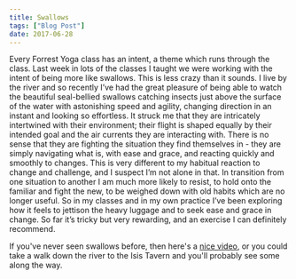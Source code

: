 ```yaml
---
title: Swallows
tags: ["Blog Post"]
date: 2017-06-28
---
```


Every Forrest Yoga class has an intent, a theme which runs through the class. Last week in lots of the classes I taught we were working with the intent of being more like swallows. This is less crazy than it sounds. I live by the river and so recently I’ve had the great pleasure of being able to watch the beautiful seal-bellied swallows catching insects just above the surface of the water with astonishing speed and agility, changing direction in an instant and looking so effortless. It struck me that they are intricately intertwined with their environment; their flight is shaped equally by their intended goal and the air currents they are interacting with. There is no sense that they are fighting the situation they find themselves in - they are simply navigating what is, with ease and grace, and reacting quickly and smoothly to changes. This is very different to my habitual reaction to change and challenge, and I suspect I’m not alone in that. In transition from one situation to another I am much more likely to resist, to hold onto the familiar and fight the new, to be weighed down with old habits which are no longer useful. So in my classes and in my own practice I’ve been exploring how it feels to jettison the heavy luggage and to seek ease and grace in change. So far it’s tricky but very rewarding, and an exercise I can definitely recommend.

If you've never seen swallows before, then here's a [nice video](https://www.youtube.com/watch?v=yDTbt64Wrd4), or you could take a walk down the river to the Isis Tavern and you'll probably see some along the way.